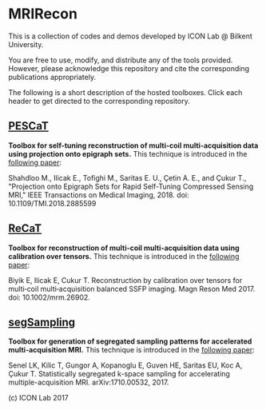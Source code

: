 # MRIRecon 

This is a collection of codes and demos developed by ICON Lab @ Bilkent University.

You are free to use, modify, and distribute any of the tools provided. However, please acknowledge this repository and cite the corresponding publications appropriately.

The following is a short description of the hosted toolboxes. Click each header to get directed to the corresponding repository.

## [PESCaT](https://github.com/icon-lab/PESCaT)

**Toolbox for self-tuning reconstruction of multi-coil multi-acquisition data using projection onto epigraph sets.**
This technique is introduced in the [following paper](https://ieeexplore.ieee.org/document/8567963):
 
Shahdloo M., Ilicak E., Tofighi M., Saritas E. U., Çetin A. E., and Çukur T., "Projection onto Epigraph Sets for Rapid Self-Tuning Compressed Sensing MRI," IEEE Transactions on Medical Imaging, 2018. doi: 10.1109/TMI.2018.2885599


## [ReCaT](https://github.com/icon-lab/ReCaT)

**Toolbox for reconstruction of multi-coil multi-acquisition data using calibration over tensors.**
This technique is introduced in the [following paper](https://onlinelibrary.wiley.com/doi/abs/10.1002/mrm.26902):
 
Biyik E, Ilicak E, Cukur T. Reconstruction by calibration over tensors for multi‐coil multi‐acquisition balanced SSFP imaging. Magn Reson Med 2017. doi: 10.1002/mrm.26902.


## [segSampling](https://github.com/icon-lab/segSampling)

**Toolbox for generation of segregated sampling patterns for accelerated multi-acquisition MRI.**
This technique is introduced in the [following paper](https://arxiv.org/abs/1710.00532):
 
Senel LK, Kilic T, Gungor A, Kopanoglu E, Guven HE, Saritas EU, Koc A, Çukur T. Statistically segregated k-space sampling for accelerating multiple-acquisition MRI. arXiv:1710.00532, 2017.



(c) ICON Lab 2017




                      
